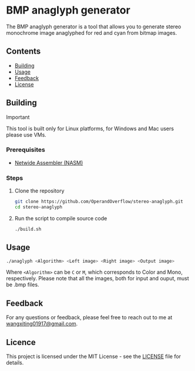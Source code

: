 # BMP anaglyph generator

The BMP anaglyph generator is a tool that allows you to generate stereo monochrome image anaglyphed for red and cyan from bitmap images.

## Contents

- [Building](#building)
- [Usage](#usage)
- [Feedback]()
- [License]()

## Building

> [!IMPORTANT]
> This tool is built only for Linux platforms, for Windows and Mac users please use VMs.

### Prerequisites

- [Netwide Assembler (NASM)](https://www.nasm.us/)

### Steps

1. Clone the repository
    ```bash
    git clone https://github.com/OperandOverflow/stereo-anaglyph.git
    cd stereo-anaglyph
    ```

2. Run the script to compile source code
    ```bash
    ./build.sh
    ```

## Usage
```bash
./anaglyph <Algorithm> <Left image> <Right image> <Output image>
```
Where `<Algorithm>` can be `C` or `M`, which corresponds to Color and Mono, respectively.
Please note that all the images, both for input and ouput, must be .bmp files.

## Feedback

For any questions or feedback, please feel free to reach out to me at wangxiting01917@gmail.com.

## Licence

This project is licensed under the MIT License - see the [LICENSE](LICENSE) file for details.